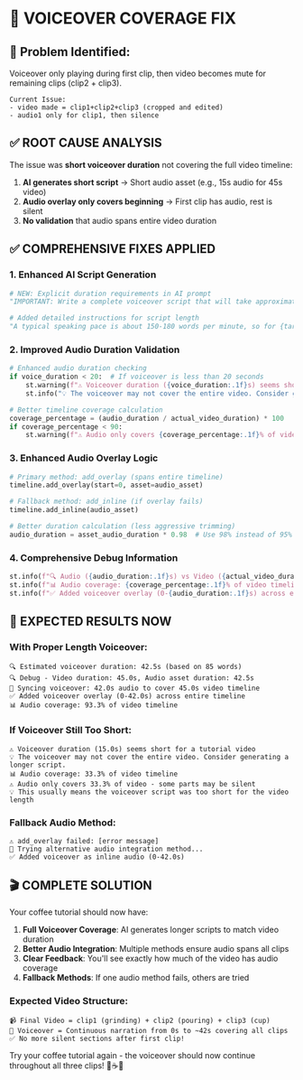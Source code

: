 # 🎤 VOICEOVER COVERAGE FIX

## 🚨 **Problem Identified**: 
Voiceover only playing during first clip, then video becomes mute for remaining clips (clip2 + clip3).

```
Current Issue:
- video made = clip1+clip2+clip3 (cropped and edited)  
- audio1 only for clip1, then silence
```

## ✅ **ROOT CAUSE ANALYSIS**

The issue was **short voiceover duration** not covering the full video timeline:

1. **AI generates short script** → Short audio asset (e.g., 15s audio for 45s video)
2. **Audio overlay only covers beginning** → First clip has audio, rest is silent
3. **No validation** that audio spans entire video duration

## ✅ **COMPREHENSIVE FIXES APPLIED**

### **1. Enhanced AI Script Generation**
```python
# NEW: Explicit duration requirements in AI prompt
"IMPORTANT: Write a complete voiceover script that will take approximately {target_duration} seconds to narrate at normal speaking pace"

# Added detailed instructions for script length
"A typical speaking pace is about 150-180 words per minute, so for {target_duration} seconds, you need approximately {int((target_duration/60) * 160)} words"
```

### **2. Improved Audio Duration Validation**
```python
# Enhanced audio duration checking
if voice_duration < 20:  # If voiceover is less than 20 seconds
    st.warning(f"⚠️ Voiceover duration ({voice_duration:.1f}s) seems short for a tutorial video")
    st.info("💡 The voiceover may not cover the entire video. Consider generating a longer script.")

# Better timeline coverage calculation
coverage_percentage = (audio_duration / actual_video_duration) * 100
if coverage_percentage < 90:
    st.warning(f"⚠️ Audio only covers {coverage_percentage:.1f}% of video - some parts may be silent")
```

### **3. Enhanced Audio Overlay Logic**
```python
# Primary method: add_overlay (spans entire timeline)
timeline.add_overlay(start=0, asset=audio_asset)

# Fallback method: add_inline (if overlay fails)
timeline.add_inline(audio_asset)

# Better duration calculation (less aggressive trimming)
audio_duration = asset_audio_duration * 0.98  # Use 98% instead of 95%
```

### **4. Comprehensive Debug Information**
```python
st.info(f"🔍 Audio ({audio_duration:.1f}s) vs Video ({actual_video_duration:.1f}s)")
st.info(f"📊 Audio coverage: {coverage_percentage:.1f}% of video timeline")
st.info(f"✅ Added voiceover overlay (0-{audio_duration:.1f}s) across entire timeline")
```

## 🎯 **EXPECTED RESULTS NOW**

### **With Proper Length Voiceover**:
```
🔍 Estimated voiceover duration: 42.5s (based on 85 words)
🔍 Debug - Video duration: 45.0s, Audio asset duration: 42.5s
🎤 Syncing voiceover: 42.0s audio to cover 45.0s video timeline
✅ Added voiceover overlay (0-42.0s) across entire timeline
📊 Audio coverage: 93.3% of video timeline
```

### **If Voiceover Still Too Short**:
```
⚠️ Voiceover duration (15.0s) seems short for a tutorial video
💡 The voiceover may not cover the entire video. Consider generating a longer script.
📊 Audio coverage: 33.3% of video timeline
⚠️ Audio only covers 33.3% of video - some parts may be silent
💡 This usually means the voiceover script was too short for the video length
```

### **Fallback Audio Method**:
```
⚠️ add_overlay failed: [error message]
🔄 Trying alternative audio integration method...
✅ Added voiceover as inline audio (0-42.0s)
```

## 🎬 **COMPLETE SOLUTION**

Your coffee tutorial should now have:

1. **Full Voiceover Coverage**: AI generates longer scripts to match video duration
2. **Better Audio Integration**: Multiple methods ensure audio spans all clips
3. **Clear Feedback**: You'll see exactly how much of the video has audio coverage
4. **Fallback Methods**: If one audio method fails, others are tried

### **Expected Video Structure**:
```
📹 Final Video = clip1 (grinding) + clip2 (pouring) + clip3 (cup)
🎤 Voiceover = Continuous narration from 0s to ~42s covering all clips
✅ No more silent sections after first clip!
```

Try your coffee tutorial again - the voiceover should now continue throughout all three clips! 🎥☕🎤
